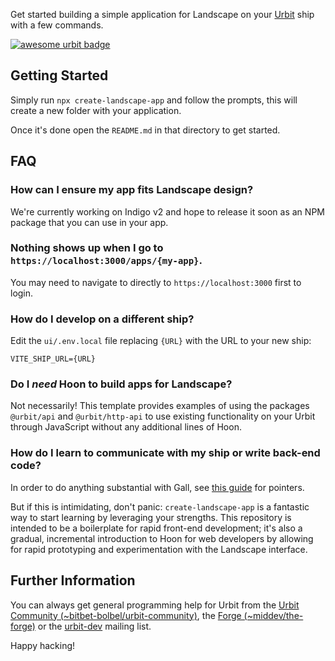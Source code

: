 Get started building a simple application for Landscape on your [Urbit](http://urbit.org) ship with a few commands.

[![awesome urbit badge](https://img.shields.io/badge/~-awesome%20urbit-lightgrey)](https://github.com/urbit/awesome-urbit)

## Getting Started

Simply run `npx create-landscape-app` and follow the prompts, this will create a new folder with your application.

Once it's done open the `README.md` in that directory to get started.

## FAQ

### How can I ensure my app fits Landscape design?

We're currently working on Indigo v2 and hope to release it soon as an NPM package that you can use in your app.

### Nothing shows up when I go to `https://localhost:3000/apps/{my-app}`.

You may need to navigate to directly to `https://localhost:3000` first to login.

### How do I develop on a different ship?

Edit the `ui/.env.local` file replacing `{URL}` with the URL to your new ship:

```
VITE_SHIP_URL={URL}
```

### Do I *need* Hoon to build apps for Landscape?

Not necessarily! This template provides examples of using the packages `@urbit/api` and `@urbit/http-api` to use existing functionality on your Urbit through JavaScript without any additional lines of Hoon.

### How do I learn to communicate with my ship or write back-end code?

In order to do anything substantial with Gall, see [this guide](https://github.com/timlucmiptev/gall-guide) for pointers.

But if this is intimidating, don't panic: `create-landscape-app` is a fantastic way to start learning by leveraging your strengths. This repository is intended to be a boilerplate for rapid front-end development; it's also a gradual, incremental introduction to Hoon for web developers by allowing for rapid prototyping and experimentation with the Landscape interface.

## Further Information

You can always get general programming help for Urbit from the [Urbit Community (~bitbet-bolbel/urbit-community)](web+urbitgraph://group/~bitbet-bolbel/urbit-community), the [Forge (~middev/the-forge)](web+urbitgraph://group/~middev/the-forge) or the [urbit-dev](https://groups.google.com/a/urbit.org/forum/#!forum/dev) mailing list.

Happy hacking!